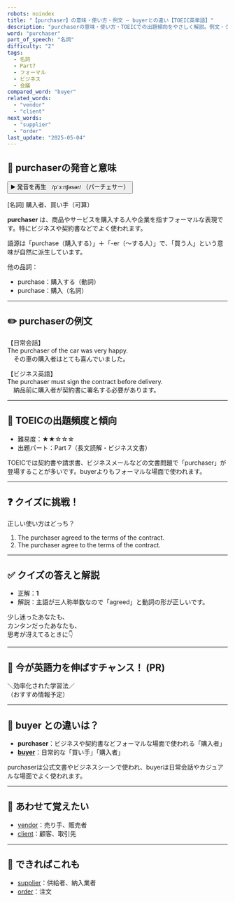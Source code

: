 ```yaml
---
robots: noindex
title: "【purchaser】の意味・使い方・例文 ― buyerとの違い【TOEIC英単語】"
description: "purchaserの意味・使い方・TOEICでの出題傾向をやさしく解説。例文・クイズ付きでbuyerとの違いもわかりやすく学べます。"
word: "purchaser"
part_of_speech: "名詞"
difficulty: "2"
tags:
  - 名詞
  - Part7
  - フォーマル
  - ビジネス
  - 会議
compared_word: "buyer"
related_words:
  - "vendor"
  - "client"
next_words:
  - "supplier"
  - "order"
last_update: "2025-05-04"
---
```


## 🔰 purchaserの発音と意味

<button class="play-audio" onclick="playTTS('purchaser')">
  <span class="play-audio-main">
    ▶️ 発音を再生　/pˈɜːrtʃəsər/
  </span>
  <span class="play-audio-sub">
    （パーチェサー）
  </span>
</button>

[名詞] 購入者、買い手（可算）

**purchaser** は、商品やサービスを購入する人や企業を指すフォーマルな表現です。特にビジネスや契約書などでよく使われます。

語源は「purchase（購入する）」＋「-er（～する人）」で、「買う人」という意味が自然に派生しています。

他の品詞：  
- purchase：購入する（動詞）
- purchase：購入（名詞）

---

## ✏️ purchaserの例文

【日常会話】  
The purchaser of the car was very happy.  
　その車の購入者はとても喜んでいました。

【ビジネス英語】  
The purchaser must sign the contract before delivery.  
　納品前に購入者が契約書に署名する必要があります。

---

## 🎯 TOEICの出題頻度と傾向

- 難易度：★★☆☆☆
- 出題パート：Part 7（長文読解・ビジネス文書）

TOEICでは契約書や請求書、ビジネスメールなどの文書問題で「purchaser」が登場することが多いです。buyerよりもフォーマルな場面で使われます。

---

## ❓ クイズに挑戦！

正しい使い方はどっち？

1. The purchaser agreed to the terms of the contract.  
2. The purchaser agree to the terms of the contract.

---

## ✅ クイズの答えと解説

- 正解：**1**
- 解説：主語が三人称単数なので「agreed」と動詞の形が正しいです。

少し迷ったあなたも、  
カンタンだったあなたも、  
思考が冴えてるときに👇️

---

## 🚀 今が英語力を伸ばすチャンス！ (PR)

<div class="info-center">
＼効率化された学習法／<br>  
（おすすめ情報予定）
</div>

---

## 🤔  buyer との違いは？

- **purchaser**：ビジネスや契約書などフォーマルな場面で使われる「購入者」
- **[buyer](/word/buyer/)**：日常的な「買い手」「購入者」

purchaserは公式文書やビジネスシーンで使われ、buyerは日常会話やカジュアルな場面でよく使われます。

---

## 🧩 あわせて覚えたい

- [vendor](/word/vendor/)：売り手、販売者
- [client](/word/client/)：顧客、取引先

---

## 📖 できればこれも

- [supplier](/word/supplier/)：供給者、納入業者
- [order](/word/order/)：注文

<!-- cvid: aid15_bid40 -->
